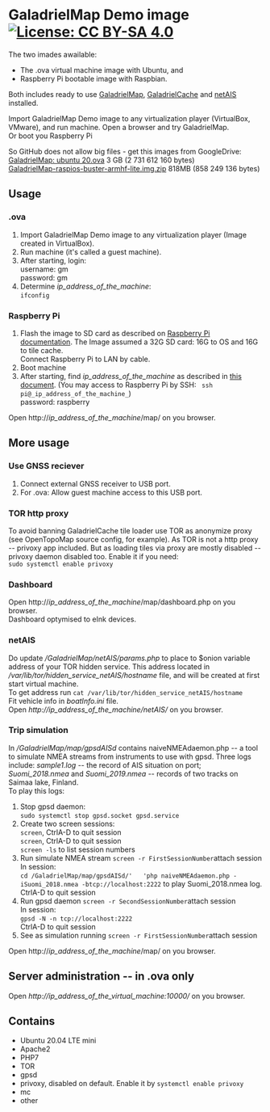 # GaladrielMap Demo image [![License: CC BY-SA 4.0](https://img.shields.io/badge/License-CC%20BY--SA%204.0-lightgrey.svg)](https://creativecommons.org/licenses/by-sa/4.0/)

The two imades awailable:

* The .ova virtual machine image with Ubuntu, and
* Raspberry Pi bootable image with Raspbian.

Both includes ready to use [GaladrielMap](https://github.com/VladimirKalachikhin/Galadriel-map), [GaladrielCache](https://github.com/VladimirKalachikhin/Galadriel-cache) and [netAIS](https://github.com/VladimirKalachikhin/netAIS) installed. 

Import GaladrielMap Demo image to any virtualization player (VirtualBox, VMware), and run machine. Open a browser and try GaladrielMap.  
Or boot you Raspberry Pi

So GitHub does not allow big files - get this images from GoogleDrive:  
[GaladrielMap: ubuntu 20.ova](https://is.gd/zZEKmy) 3 GB (2 731 612 160 bytes)  
[GaladrielMap-raspios-buster-armhf-lite.img.zip](https://is.gd/X2Av92)  818MB (858 249 136 bytes)  

## Usage
### .ova
1. Import GaladrielMap Demo image to any virtualization player (Image created in VirtualBox).
2. Run machine (it's called a guest machine).
3. After starting, login:  
username: gm  
password: gm
4. Determine _ip_address_of_the_machine_:  
`ifconfig`

### Raspberry Pi 
1. Flash the image to SD card as described on [Raspberry Pi documentation](https://www.raspberrypi.org/documentation/installation/installing-images/README.md). The Image assumed a 32G SD card: 16G to OS and 16G to tile cache.  
Connect Raspberry Pi to LAN by cable.  
2. Boot machine
3. After starting, find _ip_address_of_the_machine_ as described in [this document](https://www.raspberrypi.org/documentation/remote-access/ip-address.md).
(You may access to Raspberry Pi by SSH: ` ssh pi@_ip_address_of_the_machine_`)  
password: raspberry


Open http://_ip_address_of_the_machine_/map/ on you browser.

## More usage
### Use GNSS reciever
1. Connect external GNSS receiver to USB port.
2. For .ova: Allow guest machine access to this USB port.

### TOR http proxy
To avoid banning GaladrielCache tile loader use TOR as anonymize proxy (see OpenTopoMap source config, for example). As TOR is not a http proxy -- privoxy app included. But as loading tiles via proxy are mostly disabled -- privoxy daemon disabled too. Enable it if you need:  
`sudo systemctl enable privoxy`

### Dashboard
Open http://_ip_address_of_the_machine_/map/dashboard.php on you browser.  
Dashboard optymised to eInk devices.

### netAIS
Do update _/GaladrielMap/netAIS/params.php_ to place to $onion variable address of your TOR hidden service. This address located in _/var/lib/tor/hidden_service_netAIS/hostname_ file, and will be created at first start virtual machine.  
To get address run `cat /var/lib/tor/hidden_service_netAIS/hostname`  
Fit vehicle info in _boatInfo.ini_ file.  
Open _http://_ip_address_of_the_machine_/netAIS/_ on you browser.

### Trip simulation
In _/GaladrielMap/map/gpsdAISd_ contains naiveNMEAdaemon.php -- a tool to simulate NMEA streams from instruments to use with gpsd. Three logs include: _sample1.log_ -- the record of AIS situation on port; _Suomi_2018.nmea_ and _Suomi_2019.nmea_ -- records of two tracks on Saimaa lake, Finland.  
To play this logs:  
1. Stop gpsd daemon:  
`sudo systemctl stop gpsd.socket gpsd.service`
2. Create two screen sessions:   
`screen`, CtrlA-D to quit session  
`screen`, CtrlA-D to quit session  
`screen -ls` to list session numbers 
3. Run simulate NMEA stream
`screen -r FirstSessionNumber`attach session  
In session:  
`cd /GaladrielMap/map/gpsdAISd/'  
'php naiveNMEAdaemon.php -iSuomi_2018.nmea -btcp://localhost:2222` to play Suomi_2018.nmea log.  
CtrlA-D to quit session
4. Run gpsd daemon 
`screen -r SecondSessionNumber`attach session  
In session:  
`gpsd -N -n tcp://localhost:2222`  
CtrlA-D to quit session
5. See as simulation running
`screen -r FirstSessionNumber`attach session

Open http://_ip_address_of_the_machine_/map/ on you browser.

## Server administration -- in .ova only
Open _http://_ip_address_of_the_virtual_machine_:10000/_ on you browser.

## Contains
* Ubuntu 20.04 LTE mini 
* Apache2
* PHP7
* TOR
* gpsd
* privoxy, disabled on default. Enable it by `systemctl enable privoxy`
* mc
* other